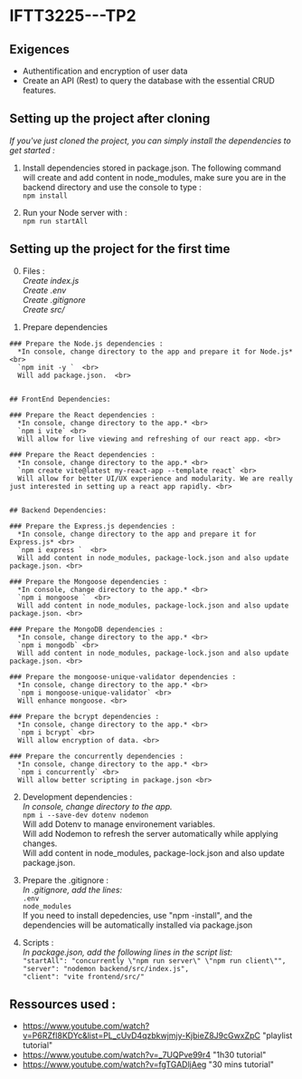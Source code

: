 # IFTT3225---TP2


  ## Exigences 

  - Authentification and encryption of user data
  - Create an API (Rest) to query the database with the essential CRUD features.


  ## Setting up the project after cloning

  *If you've just cloned the project, you can simply install the dependencies to get started :* <br>

  1. Install dependencies stored in package.json. The following command will create and add content in node_modules, make sure you are in the backend directory and use the console to type :<br>
  `npm install ` 

  2. Run your Node server with : <br>
  `npm run startAll` <br>



  ## Setting up the project for the first time

  0. Files : <br>
    *Create index.js* <br>
    *Create .env* <br>
    *Create .gitignore* <br>
    *Create src/* <br>


  1. Prepare dependencies 
  

    ### Prepare the Node.js dependencies :
      *In console, change directory to the app and prepare it for Node.js*  <br>
      `npm init -y `  <br>
      Will add package.json.  <br>


    ## FrontEnd Dependencies:

    ### Prepare the React dependencies :
      *In console, change directory to the app.* <br>
      `npm i vite` <br>
      Will allow for live viewing and refreshing of our react app. <br>

    ### Prepare the React dependencies :
      *In console, change directory to the app.* <br>
      `npm create vite@latest my-react-app --template react` <br>
      Will allow for better UI/UX experience and modularity. We are really just interested in setting up a react app rapidly. <br>


    ## Backend Dependencies:

    ### Prepare the Express.js dependencies : 
      *In console, change directory to the app and prepare it for Express.js* <br>
      `npm i express `  <br>
      Will add content in node_modules, package-lock.json and also update package.json. <br>

    ### Prepare the Mongoose dependencies : 
      *In console, change directory to the app.* <br>
      `npm i mongoose `  <br>
      Will add content in node_modules, package-lock.json and also update package.json. <br>

    ### Prepare the MongoDB dependencies : 
      *In console, change directory to the app.* <br>
      `npm i mongodb` <br>
      Will add content in node_modules, package-lock.json and also update package.json. <br>

    ### Prepare the mongoose-unique-validator dependencies :
      *In console, change directory to the app.* <br>
      `npm i mongoose-unique-validator` <br>
      Will enhance mongoose. <br>

    ### Prepare the bcrypt dependencies :
      *In console, change directory to the app.* <br>
      `npm i bcrypt` <br>
      Will allow encryption of data. <br>

    ### Prepare the concurrently dependencies :
      *In console, change directory to the app.* <br>
      `npm i concurrently` <br>
      Will allow better scripting in package.json <br>





  2. Development dependencies :  <br>
    *In console, change directory to the app.* <br>
    `npm i --save-dev dotenv nodemon`  <br>
    Will add Dotenv to manage environement variables.  <br>
    Will add Nodemon to refresh the server automatically while applying changes. <br>
    Will add content in node_modules, package-lock.json and also update package.json. <br>

  3. Prepare the .gitignore : <br>
    *In .gitignore, add the lines:* <br>
    `.env ` <br>
    `node_modules `  <br>
    If you need to install depedencies, use "npm -install", and the dependencies will be automatically installed via package.json <br>

  4. Scripts : <br>
    *In package.json, add the following lines in the script list:* <br>
    `"startAll": "concurrently \"npm run server\" \"npm run client\"",` <br>
    `"server": "nodemon backend/src/index.js",` <br>
    `"client": "vite frontend/src/"` <br>




  ## Ressources used :

  - https://www.youtube.com/watch?v=P6RZfI8KDYc&list=PL_cUvD4qzbkwjmjy-KjbieZ8J9cGwxZpC "playlist tutorial"
  - https://www.youtube.com/watch?v=_7UQPve99r4 "1h30 tutorial"
  - https://www.youtube.com/watch?v=fgTGADljAeg "30 mins tutorial"

